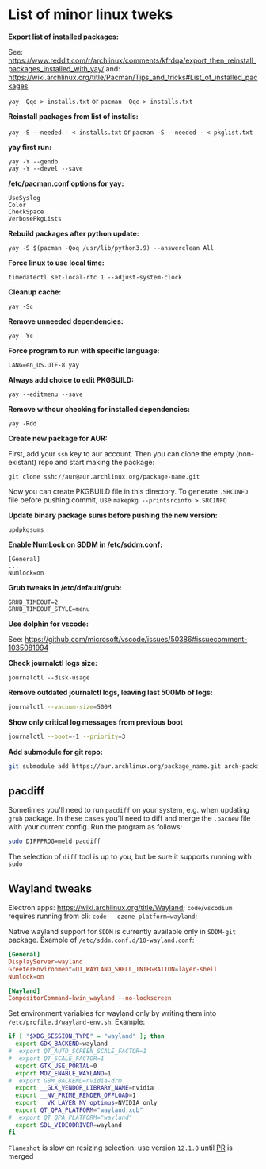 # List of minor linux tweks



**Export list of installed packages:**

See: https://www.reddit.com/r/archlinux/comments/kfrdqa/export_then_reinstall_packages_installed_with_yay/
and: https://wiki.archlinux.org/title/Pacman/Tips_and_tricks#List_of_installed_packages

`yay -Qqe > installs.txt` or `pacman -Qqe > installs.txt`



**Reinstall packages from list of installs:**

`yay -S --needed - < installs.txt` or `pacman -S --needed - < pkglist.txt`



**yay first run:**

```text
yay -Y --gendb
yay -Y --devel --save
```


**/etc/pacman.conf options for yay:**

```text
UseSyslog
Color
CheckSpace
VerbosePkgLists
```


**Rebuild packages after python update:**

`yay -S $(pacman -Qoq /usr/lib/python3.9) --answerclean All`


**Force linux to use local time:**

`timedatectl set-local-rtc 1 --adjust-system-clock`


**Cleanup cache:**

`yay -Sc`


**Remove unneeded dependencies:**

`yay -Yc`


**Force program to run with specific language:**

`LANG=en_US.UTF-8 yay`


**Always add choice to edit PKGBUILD:**

`yay --editmenu --save`


**Remove withour checking for installed dependencies:**

`yay -Rdd`


**Create new package for AUR:**

First, add your `ssh` key to aur account. Then you can clone the empty (non-existant) repo and start making the package:

`git clone ssh://aur@aur.archlinux.org/package-name.git`

Now you can create PKGBUILD file in this directory. To generate `.SRCINFO` file before pushing commit, use `makepkg --printsrcinfo >.SRCINFO`


**Update binary package sums before pushing the new version:**

`updpkgsums`


**Enable NumLock on SDDM in /etc/sddm.conf:**

```text
[General]
...
Numlock=on
```


**Grub tweaks in /etc/default/grub:**

```text
GRUB_TIMEOUT=2
GRUB_TIMEOUT_STYLE=menu
```


**Use dolphin for vscode:**

See: https://github.com/microsoft/vscode/issues/50386#issuecomment-1035081994


**Check journalctl logs size:**

```text
journalctl --disk-usage
```


**Remove outdated journalctl logs, leaving last 500Mb of logs:**

```sh
journalctl --vacuum-size=500M
```

**Show only critical log messages from previous boot**

```sh
journalctl --boot=-1 --priority=3
```

**Add submodule for git repo:**

```sh
git submodule add https://aur.archlinux.org/package_name.git arch-packages/package_name
```

## pacdiff

Sometimes you'll need to run `pacdiff` on your system, e.g. when updating `grub` package. In these cases you'll need to diff and merge the `.pacnew` file with your current config. Run the program as follows:

```sh
sudo DIFFPROG=meld pacdiff
```

The selection of `diff` tool is up to you, but be sure it supports running with `sudo`


## Wayland tweaks

Electron apps: https://wiki.archlinux.org/title/Wayland; `code`/`vscodium` requires running from cli: `code --ozone-platform=wayland`;

Native wayland support for `SDDM` is currently available only in `SDDM-git` package. Example of `/etc/sddm.conf.d/10-wayland.conf`:

```conf
[General]
DisplayServer=wayland
GreeterEnvironment=QT_WAYLAND_SHELL_INTEGRATION=layer-shell
Numlock=on

[Wayland]
CompositorCommand=kwin_wayland --no-lockscreen
```

Set environment variables for wayland only by writing them into `/etc/profile.d/wayland-env.sh`. Example:

```sh
if [ "$XDG_SESSION_TYPE" = "wayland" ]; then
  export GDK_BACKEND=wayland
#  export QT_AUTO_SCREEN_SCALE_FACTOR=1
#  export QT_SCALE_FACTOR=1
  export GTK_USE_PORTAL=0
  export MOZ_ENABLE_WAYLAND=1
#  export GBM_BACKEND=nvidia-drm
  export __GLX_VENDOR_LIBRARY_NAME=nvidia
  export __NV_PRIME_RENDER_OFFLOAD=1
  export __VK_LAYER_NV_optimus=NVIDIA_only
  export QT_QPA_PLATFORM="wayland;xcb"
#  export QT_QPA_PLATFORM="wayland"
  export SDL_VIDEODRIVER=wayland
fi
```

`Flameshot` is slow on resizing selection: use version `12.1.0` until [PR](https://github.com/flameshot-org/flameshot/pull/3059) is merged